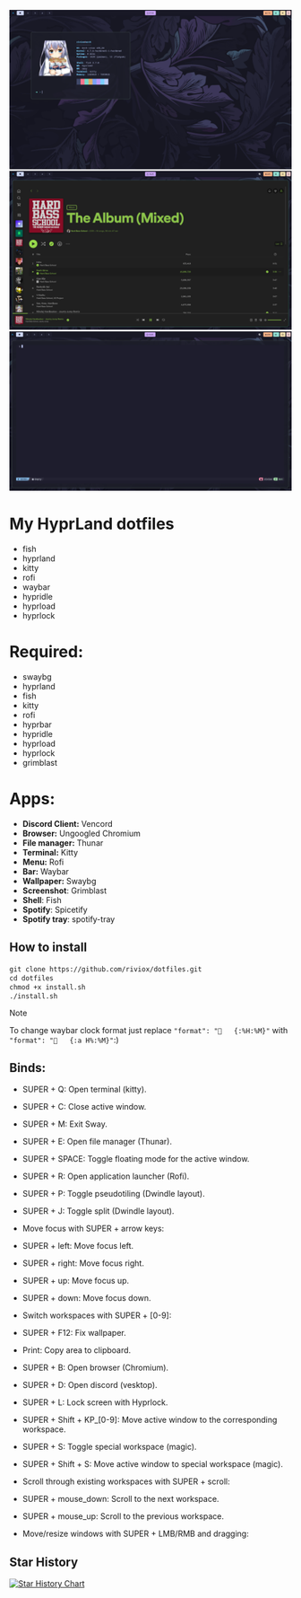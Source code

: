 ![Alt text](image.png) ![Alt text](image-1.png) ![Alt text](image-2.png)
# My HyprLand dotfiles
- fish
- hyprland
- kitty
- rofi
- waybar
- hypridle
- hyprload
- hyprlock

# Required:
- swaybg
- hyprland
- fish
- kitty
- rofi
- hyprbar
- hypridle
- hyprload
- hyprlock
- grimblast

# Apps:
- **Discord Client:** Vencord
- **Browser:** Ungoogled Chromium
- **File manager:** Thunar
- **Terminal:** Kitty
- **Menu:** Rofi
- **Bar:** Waybar
- **Wallpaper:** Swaybg
- **Screenshot**: Grimblast
- **Shell**: Fish
- **Spotify**: Spicetify
- **Spotify tray**: spotify-tray

## How to install
```
git clone https://github.com/riviox/dotfiles.git
cd dotfiles
chmod +x install.sh
./install.sh
```
> [!NOTE]
> To change waybar clock format just replace `"format": "   {:%H:%M}"` with `"format": "   {:a H%:%M}"`:)<br>

## Binds:
- SUPER + Q: Open terminal (kitty).
- SUPER + C: Close active window.
- SUPER + M: Exit Sway.
- SUPER + E: Open file manager (Thunar).
- SUPER + SPACE: Toggle floating mode for the active window.
- SUPER + R: Open application launcher (Rofi).
- SUPER + P: Toggle pseudotiling (Dwindle layout).
- SUPER + J: Toggle split (Dwindle layout).
- Move focus with SUPER + arrow keys:

- SUPER + left: Move focus left.
- SUPER + right: Move focus right.
- SUPER + up: Move focus up.
- SUPER + down: Move focus down.
- Switch workspaces with SUPER + [0-9]:

- SUPER + F12: Fix wallpaper.
- Print: Copy area to clipboard.
- SUPER + B: Open browser (Chromium).
- SUPER + D: Open discord (vesktop).
- SUPER + L: Lock screen with Hyprlock.

- SUPER + Shift + KP_[0-9]: Move active window to the corresponding workspace.

- SUPER + S: Toggle special workspace (magic).
- SUPER + Shift + S: Move active window to special workspace (magic).
- Scroll through existing workspaces with SUPER + scroll:

- SUPER + mouse_down: Scroll to the next workspace.
- SUPER + mouse_up: Scroll to the previous workspace.
- Move/resize windows with SUPER + LMB/RMB and dragging:

## Star History

[![Star History Chart](https://api.star-history.com/svg?repos=riviox/dotfiles&type=Date)](https://star-history.com/#riviox/dotfiles&Date)